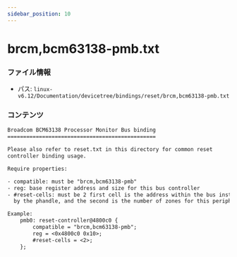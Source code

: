 ```yaml
---
sidebar_position: 10
---
```

# brcm,bcm63138-pmb.txt

### ファイル情報

- パス: `linux-v6.12/Documentation/devicetree/bindings/reset/brcm,bcm63138-pmb.txt`

### コンテンツ

```txt
Broadcom BCM63138 Processor Monitor Bus binding
===============================================

Please also refer to reset.txt in this directory for common reset
controller binding usage.

Require properties:

- compatible: must be "brcm,bcm63138-pmb"
- reg: base register address and size for this bus controller
- #reset-cells: must be 2 first cell is the address within the bus instance designated
  by the phandle, and the second is the number of zones for this peripheral

Example:
	pmb0: reset-controller@4800c0 {
		compatible = "brcm,bcm63138-pmb";
		reg = <0x4800c0 0x10>;
		#reset-cells = <2>;
	};

```
